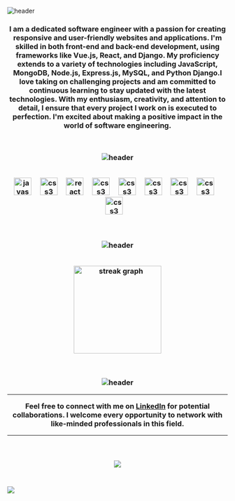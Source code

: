 ![header](https://capsule-render.vercel.app/api?type=waving&color=0:007bff,50:0056b3,75:003366,100:000080&fontColor=f1faee&height=300&section=header&text=Brian%20Rono&fontSize=60&capsule_render&animation=fadeIn&fontAlignY=40&desc=Software%20Engineer&fontAlignY=80)




<h3 align="center">I am a dedicated software engineer with a passion for creating responsive and user-friendly websites and applications. I'm skilled in both front-end and back-end development, using frameworks like Vue.js, React, and Django. My proficiency extends to a variety of technologies including JavaScript, MongoDB, Node.js, Express.js, MySQL, and Python Django.I love taking on challenging projects and am committed to continuous learning to stay updated with the latest technologies. With my enthusiasm, creativity, and attention to detail, I ensure that every project I work on is executed to perfection. I'm excited about making a positive impact in the world of software engineering.</p>

<br>

![header](https://capsule-render.vercel.app/api?type=transparent&height=40&text=Tech%20Skills&fontSize=30&fontColor=000080&fontAlign=50&animation=twinkling)

<br>

<div align="center">
  <!-- <img src="https://cdn.jsdelivr.net/gh/devicons/devicon/icons/html5/html5-plain-wordmark.svg" height="40" alt="html5 logo"  />
  <img width="12" />
  <img src="https://cdn.jsdelivr.net/gh/devicons/devicon/icons/css3/css3-plain-wordmark.svg" height="40" alt="css3 logo"  />
  <img width="12" /> -->
  <img src="https://skillicons.dev/icons?i=js" height="40" alt="javascript logo"  />
  <img width="12" />
  <img src="https://cdn.simpleicons.org/python/#3776AB" height="40" alt="css3 logo"  />
  <img width="12" />
  <img src="https://cdn.jsdelivr.net/gh/devicons/devicon/icons/react/react-original.svg" height="40" alt="react logo"  />
  <img width="12" />
  <img src="https://cdn.simpleicons.org/vue.js" height="40" alt="css3 logo"  />
  <img width="12" />
  <img src="https://cdn.simpleicons.org/mongodb" height="40" alt="css3 logo"  />
  <img width="12" /> 
  <img src="https://cdn.simpleicons.org/mysql" height="40" alt="css3 logo"  />
  <img width="12" />
  <img src="https://cdn.simpleicons.org/node.js" height="40" alt="css3 logo"  />
  <img width="12" />
  <img src="https://skillicons.dev/icons?i=express" height="40" alt="css3 logo"  />
  <img width="12" />
  <img src="https://skillicons.dev/icons?i=django" height="40" alt="css3 logo"  />
  <img width="12" />
</div>
<br>

<br>

![header](https://capsule-render.vercel.app/api?type=transparent&height=40&text=Github%20Stats&fontSize=30&fontColor=000080&fontAlign=50&animation=twinkling)

<br>


<div align="center">
  <img src="https://streak-stats.demolab.com?user=bryoeckoo&locale=en&mode=daily&theme=tokyonight&hide_border=false&border_radius=20&order=3" height="200" alt="streak graph"  />
</div>
<br>


<br>

![header](https://capsule-render.vercel.app/api?type=transparent&height=40&text=Let's%20Connect&fontSize=30&fontColor=000080&fontAlign=50&animation=twinkling)


<div align="center">

---

Feel free to connect with me on <a href="https://www.linkedin.com/in/brian-rono-b8aa18266/" target="_blank">LinkedIn</a> for potential collaborations. I welcome every opportunity to network with like-minded professionals in this field.

---

</div>

<br>
<br>

<div align="center">
  <img src="https://visitor-badge.laobi.icu/badge?page_id?nyatado98.nyatado98&left_color=grey"  />
</div>

<br>

<h3 align="left">
  <img src="https://capsule-render.vercel.app/api?type=waving&color=0:007bff,50:0056b3,75:003366,100:000080&height=100&section=footer"/>
</p>
